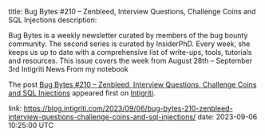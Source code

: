 title: Bug Bytes #210 – Zenbleed, Interview Questions, Challenge Coins and SQL Injections
description: <p>Bug Bytes is a weekly newsletter curated by members of the bug bounty community. The second series is curated by InsiderPhD. Every week, she keeps us up to date with a comprehensive list of write-ups, tools, tutorials and resources. This issue covers the week from August 28th &#8211; September 3rd Intigriti News From my notebook</p> <p>The post <a href="https://blog.intigriti.com/2023/09/06/bug-bytes-210-zenbleed-interview-questions-challenge-coins-and-sql-injections/" rel="nofollow">Bug Bytes #210 &#8211; Zenbleed, Interview Questions, Challenge Coins and SQL Injections</a> appeared first on <a href="https://blog.intigriti.com" rel="nofollow">Intigriti</a>.</p>
link: https://blog.intigriti.com/2023/09/06/bug-bytes-210-zenbleed-interview-questions-challenge-coins-and-sql-injections/
date: 2023-09-06 10:25:00 UTC